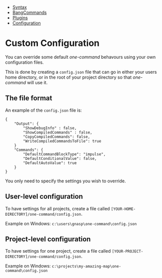* [Syntax](./Syntax.md)
* [BangCommands](./BangCommands.md)
* [Plugins](./Plugins.md)
* [Configuration](./Configuration.md)

Custom Configuration
====================

You can override some default *one-command* behavours using your own configuration files. 

This is done by creating a `config.json` file that can go in either your users home directory, 
or in the root of your project directory so that *one-command* will use it. 

The file format
---------------

An example of the `config.json` file is:

```
{
    "Output": {
        "ShowDebugInfo" : false,
        "ShowCompiledCommands" : false,
        "CopyCompiledCommands": false,
        "WriteCompiledCommandsToFile": true
    }
    "Commands": {
        "DefaultCommandBlockType": "impulse",
        "DefaultConditionalValue": false,
        "DefaultAutoValue": true
    }
}
``` 

You only need to specify the settings you wish to override.

User-level configuration
------------------------

To have settings for all projects, create a file called `[YOUR-HOME-DIRECTORY]/one-command/config.json`.

Example on Windows: `c:\users\gnasp\one-command\config.json`

Project-level configuration
---------------------------

To have settings for one project, create a file called `[YOUR-PROJECT-DIRECTORY]/one-command/config.json`.

Example on Windows: `c:\projects\my-amazing-map\one-command\config.json`